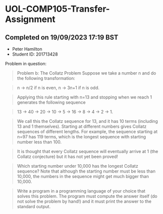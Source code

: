 # UOL-COMP105-Transfer-Assignment

## Completed on 19/09/2023 17:19 BST
- Peter Hamilton
- Student ID: 201713428

Problem in question:

> Problem b: The Collatz Problem
> Suppose we take a number n and do the following transformation:

>    n → n/2 if n is even,
 >   n → 3n+1 if n is odd.

>Applying this rule starting with n=13 and stopping when we reach 1 generates the following sequence

  >  13 → 40 → 20 → 10 → 5 → 16 → 8 → 4 → 2 → 1.

>We call this the Collatz sequence for 13, and it has 10 terms (including 13 and 1 themselves). Starting at different numbers gives Collatz sequences of different lengths. For example, the sequence starting at n=97 has 119 terms, which is the longest sequence with starting number less than 100.

>It is thought that every Collatz sequence will eventually arrive at 1 (the Collatz conjecture) but it has not yet been proved!

>Which starting number under 10,000 has the longest Collatz sequence? Note that although the starting number must be less than 10,000, the numbers in the sequence might get much bigger than 10,000.

>Write a program in a programming language of your choice that solves this problem. The program must compute the answer itself (do not solve the problem by hand!) and it must print the answer to the standard output.
